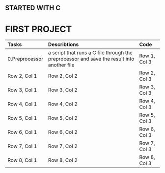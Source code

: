 ## STARTED WITH C
# FIRST PROJECT

|     Tasks      | Describtions                                                                               |     Code     |
| :------------- | :------------------------------------------------------------------------------------------| :----------- |
| 0.Preprocessor | a script that runs a C file through the preprocessor and save the result into another file | Row 1, Col 3 |
| Row 2, Col 1   | Row 2, Col 2                                                                               | Row 2, Col 3 |
| Row 3, Col 1   | Row 3, Col 2                                                                               | Row 3, Col 3 |
| Row 4, Col 1   | Row 4, Col 2                                                                               | Row 4, Col 3 |
| Row 5, Col 1   | Row 5, Col 2                                                                               | Row 5, Col 3 |
| Row 6, Col 1   | Row 6, Col 2                                                                               | Row 6, Col 3 |
| Row 7, Col 1   | Row 7, Col 2                                                                               | Row 7, Col 3 |
| Row 8, Col 1   | Row 8, Col 2                                                                               | Row 8, Col 3 |
